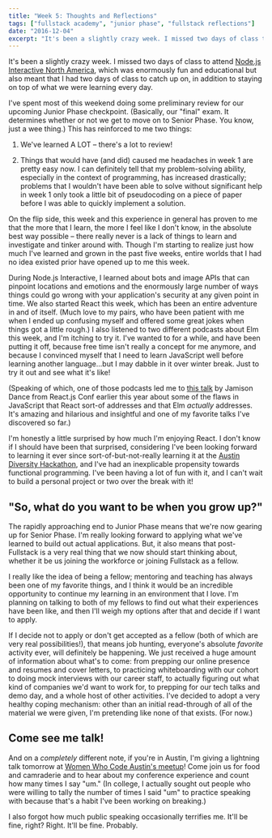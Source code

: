 ```yaml
---
title: "Week 5: Thoughts and Reflections"
tags: ["fullstack academy", "junior phase", "fullstack reflections"]
date: "2016-12-04"
excerpt: "It's been a slightly crazy week. I missed two days of class to attend Node.js Interactive North America, which was enormously fun and educational but also meant that I had two days of class to catch up on, in addition to staying on top of what we were learning every day."
---
```


It's been a slightly crazy week. I missed two days of class to attend [Node.js Interactive North America](/writing/2016-11-30-nodejs-interactive-north-america-2016/), which was enormously fun and educational but also meant that I had two days of class to catch up on, in addition to staying on top of what we were learning every day.

I've spent most of this weekend doing some preliminary review for our upcoming Junior Phase checkpoint. (Basically, our "final" exam. It determines whether or not we get to move on to Senior Phase. You know, just a wee thing.) This has reinforced to me two things:

1. We've learned A LOT – there's a lot to review!

2. Things that would have (and did) caused me headaches in week 1 are pretty easy now. I can definitely tell that my problem-solving ability, especially in the context of programming, has increased drastically; problems that I wouldn't have been able to solve without significant help in week 1 only took a little bit of pseudocoding on a piece of paper before I was able to quickly implement a solution.

On the flip side, this week and this experience in general has proven to me that the more that I learn, the more I feel like I don't know, in the absolute best way possible – there really never is a lack of things to learn and investigate and tinker around with. Though I'm starting to realize just how much I've learned and grown in the past five weeks, entire worlds that I had no idea existed prior have opened up to me this week.

During Node.js Interactive, I learned about bots and image APIs that can pinpoint locations and emotions and the enormously large number of ways things could go wrong with your application's security at any given point in time. We also started React this week, which has been an entire adventure in and of itself. (Much love to my pairs, who have been patient with me when I ended up confusing myself and offered some great jokes when things got a little rough.) I also listened to two different podcasts about Elm this week, and I'm itching to try it. I've wanted to for a while, and have been putting it off, because free time isn't really a concept for me anymore, and because I convinced myself that I need to learn JavaScript well before learning another language...but I may dabble in it over winter break. Just to try it out and see what it's like!

(Speaking of which, one of those podcasts led me to [this talk](https://youtu.be/txxKx_I39a8) by Jamison Dance from React.js Conf earlier this year about some of the flaws in JavaScript that React sort-of addresses and that Elm *actually* addresses. It's amazing and hilarious and insightful and one of my favorite talks I've discovered so far.)

I'm honestly a little surprised by how much I'm enjoying React. I don't know if I should have been that surprised, considering I've been looking forward to learning it ever since sort-of-but-not-really learning it at the [Austin Diversity Hackathon](/writing/2016-10-24-first-hackathon-react-git-and-working-with-developers/), and I've had an inexplicable propensity towards functional programming. I've been having a lot of fun with it, and I can't wait to build a personal project or two over the break with it!

## "So, what do you want to be when you grow up?"

The rapidly approaching end to Junior Phase means that we're now gearing up for Senior Phase. I'm really looking forward to applying what we've learned to build out actual applications. But, it also means that post-Fullstack is a very real thing that we now should start thinking about, whether it be us joining the workforce or joining Fullstack as a fellow.

I really like the idea of being a fellow; mentoring and teaching has always been one of my favorite things, and I think it would be an incredible opportunity to continue my learning in an environment that I love. I'm planning on talking to both of my fellows to find out what their experiences have been like, and then I'll weigh my options after that and decide if I want to apply.

If I decide not to apply or don't get accepted as a fellow (both of which are very real possibilities!), that means job hunting, everyone's absolute *favorite* activity ever, will definitely be happening. We just received a huge amount of information about what's to come: from prepping our online presence and resumes and cover letters, to practicing whiteboarding with our cohort to doing mock interviews with our career staff, to actually figuring out what kind of companies we'd want to work for, to prepping for our tech talks and demo day, and a whole host of other activities. I've decided to adopt a very healthy coping mechanism: other than an initial read-through of all of the material we were given, I'm pretending like none of that exists. (For now.)

## Come see me talk!

And on a *completely* different note, if you're in Austin, I'm giving a lightning talk tomorrow at [Women Who Code Austin's meetup](https://www.meetup.com/Women-Who-Code-Austin/events/232301799/)! Come join us for food and camraderie and to hear about my conference experience and count how many times I say "um." (In college, I actually sought out people who were willing to tally the number of times I said "um" to practice speaking with because that's a habit I've been working on breaking.)

I also forgot how much public speaking occasionally terrifies me. It'll be fine, right? Right. It'll be fine. Probably.
